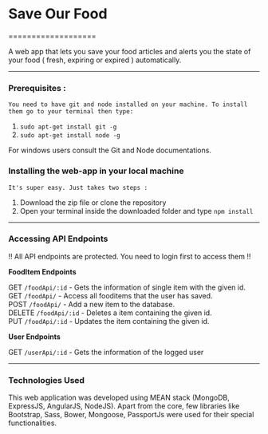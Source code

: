 # Save Our Food
===================

A web app that lets you save your food articles and alerts you the state of your food ( fresh, expiring or expired ) automatically.

----------

### Prerequisites :
    You need to have git and node installed on your machine. To install them go to your terminal then type:

 1. `sudo apt-get install git -g`
 2. `sudo apt-get install node -g`  
 
For windows users consult the Git and Node documentations.
  
### Installing the web-app in your local machine

    It's super easy. Just takes two steps :
 1. Download the zip file or clone the repository
 2. Open your terminal inside the downloaded folder and type `npm install`

----------

### Accessing API Endpoints
!! All API endpoints are protected. You need to login first to access them !!

**FoodItem Endpoints**

GET `/foodApi/:id` - Gets the information of single item with the given id.  
GET `/foodApi/` - Access all fooditems that the user has saved.  
POST `/foodApi/` - Add a new item to the database.  
DELETE `/foodApi/:id` - Deletes a item containing the given id.  
PUT `/foodApi/:id` - Updates the item containing the given id.  

**User Endpoints**  

GET `/userApi/:id` - Gets the information of the logged user

----------

### Technologies Used

This web application was developed using MEAN stack (MongoDB, ExpressJS, AngularJS, NodeJS). Apart from the core, few libraries like Bootstrap, Sass, Bower, Mongoose, PassportJs were used for their special functionalities.
